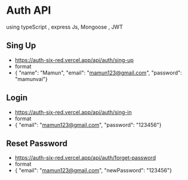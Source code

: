 # Auth API

using typeScript , express Js, Mongoose , JWT

## Sing Up

- https://auth-six-red.vercel.app/api/auth/sing-up
- format
- {
  "name": "Mamun",
  "email": "mamun123@gmail.com",
  "password": "mamunvai"}

## Login

- https://auth-six-red.vercel.app/api/auth/sing-in
- format
- {
  "email": "mamun123@gmail.com",
  "password": "123456"}

## Reset Password

- https://auth-six-red.vercel.app/api/auth/forget-password
- format
- {
  "email": "mamun123@gmail.com",
  "newPassword": "123456"}
